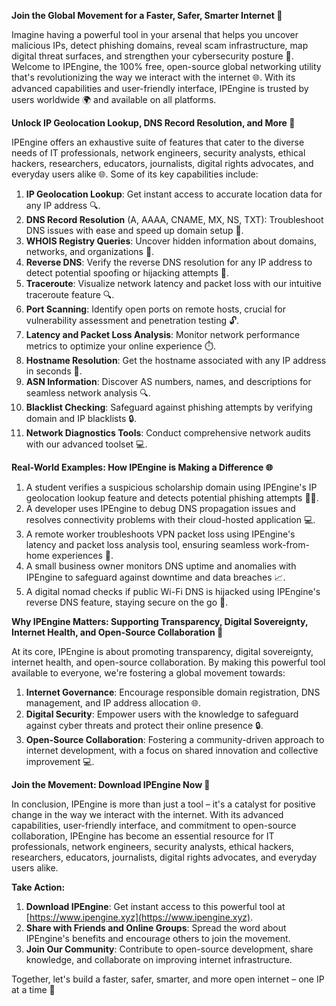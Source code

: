 **Join the Global Movement for a Faster, Safer, Smarter Internet 🚀**

Imagine having a powerful tool in your arsenal that helps you uncover malicious IPs, detect phishing domains, reveal scam infrastructure, map digital threat surfaces, and strengthen your cybersecurity posture 🔐. Welcome to IPEngine, the 100% free, open-source global networking utility that's revolutionizing the way we interact with the internet 🌐. With its advanced capabilities and user-friendly interface, IPEngine is trusted by users worldwide 🌍 and available on all platforms.

**Unlock IP Geolocation Lookup, DNS Record Resolution, and More 🔑**

IPEngine offers an exhaustive suite of features that cater to the diverse needs of IT professionals, network engineers, security analysts, ethical hackers, researchers, educators, journalists, digital rights advocates, and everyday users alike 🌐. Some of its key capabilities include:

1. **IP Geolocation Lookup**: Get instant access to accurate location data for any IP address 🔍.
2. **DNS Record Resolution** (A, AAAA, CNAME, MX, NS, TXT): Troubleshoot DNS issues with ease and speed up domain setup 📡.
3. **WHOIS Registry Queries**: Uncover hidden information about domains, networks, and organizations 🔑.
4. **Reverse DNS**: Verify the reverse DNS resolution for any IP address to detect potential spoofing or hijacking attempts 🚨.
5. **Traceroute**: Visualize network latency and packet loss with our intuitive traceroute feature 🔍.
6. **Port Scanning**: Identify open ports on remote hosts, crucial for vulnerability assessment and penetration testing 🔓.
7. **Latency and Packet Loss Analysis**: Monitor network performance metrics to optimize your online experience ⏱️.
8. **Hostname Resolution**: Get the hostname associated with any IP address in seconds 🤔.
9. **ASN Information**: Discover AS numbers, names, and descriptions for seamless network analysis 🔍.
10. **Blacklist Checking**: Safeguard against phishing attempts by verifying domain and IP blacklists 🔒.
11. **Network Diagnostics Tools**: Conduct comprehensive network audits with our advanced toolset 💻.

**Real-World Examples: How IPEngine is Making a Difference 🌐**

1.  A student verifies a suspicious scholarship domain using IPEngine's IP geolocation lookup feature and detects potential phishing attempts 👨‍🎓.
2.  A developer uses IPEngine to debug DNS propagation issues and resolves connectivity problems with their cloud-hosted application 💻.
3.  A remote worker troubleshoots VPN packet loss using IPEngine's latency and packet loss analysis tool, ensuring seamless work-from-home experiences 🌟.
4.  A small business owner monitors DNS uptime and anomalies with IPEngine to safeguard against downtime and data breaches 📈.
5.  A digital nomad checks if public Wi-Fi DNS is hijacked using IPEngine's reverse DNS feature, staying secure on the go 🚀.

**Why IPEngine Matters: Supporting Transparency, Digital Sovereignty, Internet Health, and Open-Source Collaboration 💖**

At its core, IPEngine is about promoting transparency, digital sovereignty, internet health, and open-source collaboration. By making this powerful tool available to everyone, we're fostering a global movement towards:

1. **Internet Governance**: Encourage responsible domain registration, DNS management, and IP address allocation 🌐.
2. **Digital Security**: Empower users with the knowledge to safeguard against cyber threats and protect their online presence 🔒.
3. **Open-Source Collaboration**: Fostering a community-driven approach to internet development, with a focus on shared innovation and collective improvement 💻.

**Join the Movement: Download IPEngine Now 🚀**

In conclusion, IPEngine is more than just a tool – it's a catalyst for positive change in the way we interact with the internet. With its advanced capabilities, user-friendly interface, and commitment to open-source collaboration, IPEngine has become an essential resource for IT professionals, network engineers, security analysts, ethical hackers, researchers, educators, journalists, digital rights advocates, and everyday users alike.

**Take Action:**

1.  **Download IPEngine**: Get instant access to this powerful tool at [https://www.ipengine.xyz](https://www.ipengine.xyz).
2.  **Share with Friends and Online Groups**: Spread the word about IPEngine's benefits and encourage others to join the movement.
3.  **Join Our Community**: Contribute to open-source development, share knowledge, and collaborate on improving internet infrastructure.

Together, let's build a faster, safer, smarter, and more open internet – one IP at a time 🌟